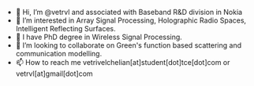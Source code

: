 - 👋 Hi, I’m @vetrvl and associated with Baseband R&D division in Nokia
- 👀 I’m interested in Array Signal Processing, Holographic Radio Spaces, Intelligent Reflecting Surfaces.
- 🌱 I have PhD degree in Wireless Signal Processing.
- 💞️ I’m looking to collaborate on Green's function based scattering and communication modelling.
- 📫 How to reach me vetrivelchelian[at]student[dot]tce[dot]com or vetrvl[at]gmail[dot]com

<!---
vetrvl/vetrvl is a ✨ special ✨ repository because its `README.md` (this file) appears on your GitHub profile.
You can click the Preview link to take a look at your changes.
--->
